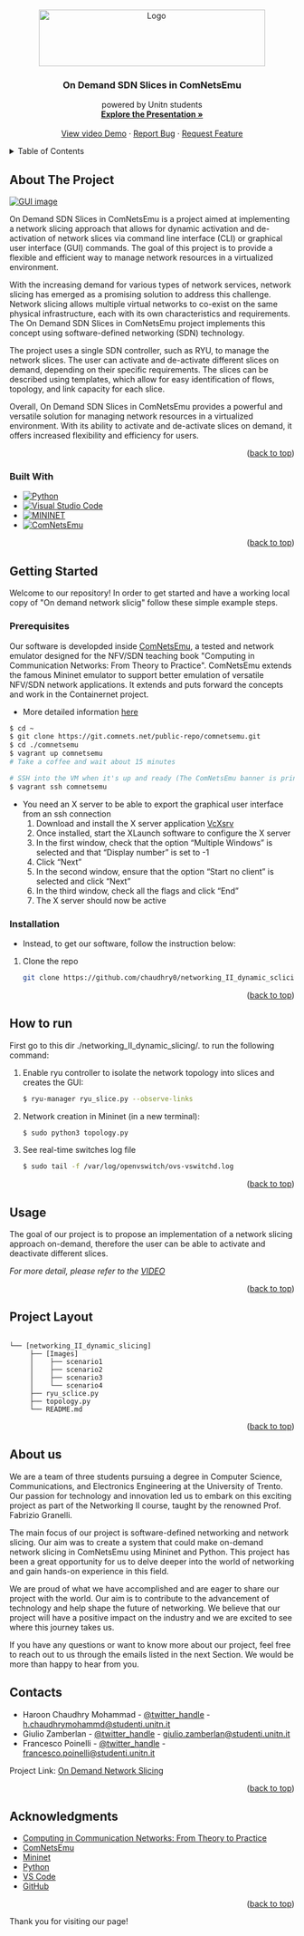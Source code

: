 <a name="readme-top"></a>

<!-- PROJECT LOGO -->
<br />
<div align="center">
  <a href="https://github.com/chaudhry0/networking_II_dynamic_sclicing/">
    <img src="images/logos_and_icons/logo.png" alt="Logo" width="400" height="100">
  </a>

<h3 align="center">On Demand SDN Slices in ComNetsEmu</h3>

  <p align="center">
    powered by Unitn students
    <br />
    <a href="https://docs.google.com/presentation/d/16mhrYgM1bwTjN1HjwxlCGBQPV1TGdutkFfXK27SI580/edit#slide=id.g1dd0e9f175d_0_7"><strong>Explore the Presentation »</strong></a>
    <br />
    <br />
    <a href="https://www.youtube.com/watch?v=mKPfAVHFmTE">View video Demo</a>
    ·
    <a href="https://github.com/chaudhry0/networking_II_dynamic_sclicing/issues">Report Bug</a>
    ·
    <a href="https://github.com/chaudhry0/networking_II_dynamic_sclicing/issues">Request Feature</a>
  </p>
</div>


<!-- TABLE OF CONTENTS -->
<details>
  <summary>Table of Contents</summary>
  <ol>
    <li>
      <a href="#about-the-project">About The Project</a>
      <ul>
        <li><a href="#built-with">Built With</a></li>
      </ul>
    </li>
    <li>
      <a href="#getting-started">Getting Started</a>
      <ul>
        <li><a href="#prerequisites">Prerequisites</a></li>
        <li><a href="#installation">Installation</a></li>
      </ul>
    </li>
    <li><a href="#how-to-run">how to run</a></li>
    <li><a href="#usage">Usage</a></li>
    <li><a href="#project-layout">Project Layout</a></li>
    <li><a href="#about-us">About Us</a></li>
    <li><a href="#contacts">Contacts</a></li>
    <li><a href="#acknowledgments">Acknowledgments</a></li>
  </ol>
</details>

<!-- ABOUT THE PROJECT -->
## About The Project

[![GUI image][GUI]](https://github.com/chaudhry0/networking_II_dynamic_sclicing/blob/main/images/GUI.png)

On Demand SDN Slices in ComNetsEmu is a project aimed at implementing a network slicing approach that allows for dynamic activation and de-activation of network slices via command line interface (CLI) or graphical user interface (GUI) commands. The goal of this project is to provide a flexible and efficient way to manage network resources in a virtualized environment.

With the increasing demand for various types of network services, network slicing has emerged as a promising solution to address this challenge. Network slicing allows multiple virtual networks to co-exist on the same physical infrastructure, each with its own characteristics and requirements. The On Demand SDN Slices in ComNetsEmu project implements this concept using software-defined networking (SDN) technology.

The project uses a single SDN controller, such as RYU, to manage the network slices. The user can activate and de-activate different slices on demand, depending on their specific requirements. The slices can be described using templates, which allow for easy identification of flows, topology, and link capacity for each slice.

Overall, On Demand SDN Slices in ComNetsEmu provides a powerful and versatile solution for managing network resources in a virtualized environment. With its ability to activate and de-activate slices on demand, it offers increased flexibility and efficiency for users.

<p align="right">(<a href="#readme-top">back to top</a>)</p>

### Built With
* [![Python][Python-logo]][Python-url]
* [![Visual Studio Code][VSC-logo]][VSC-url]
* [![MININET][Mininet-logo]][Mininet-url]
* [![ComNetsEmu][ComNetsEmu-logo]][Comnetsemu-url]
<p align="right">(<a href="#readme-top">back to top</a>)</p>

<!-- GETTING STARTED -->
## Getting Started

Welcome to our repository! In order to get started and have a working local copy of "On demand network slicig" follow these simple example steps.

### Prerequisites

Our software is developded inside <a href="https://git.comnets.net/public-repo/comnetsemu">ComNetsEmu</a>, a tested and network emulator designed for the NFV/SDN teaching book "Computing in Communication Networks: From Theory to Practice". ComNetsEmu extends the famous Mininet emulator to support better emulation of versatile NFV/SDN network applications. It extends and puts forward the concepts and work in the Containernet project.

* More detailed information <a href="https://www.granelli-lab.org/researches/relevant-projects/comnetsemu-labs">here</a> 
```bash
$ cd ~
$ git clone https://git.comnets.net/public-repo/comnetsemu.git
$ cd ./comnetsemu
$ vagrant up comnetsemu
# Take a coffee and wait about 15 minutes

# SSH into the VM when it's up and ready (The ComNetsEmu banner is printed on the screen)
$ vagrant ssh comnetsemu
```


* You need an X server to be able to export the graphical user interface from an ssh connection
  1. Download and install the X server application <a href="https://sourceforge.net/projects/vcxsrv/">VcXsrv</a>  
  2. Once installed, start the XLaunch software to configure the X server
  3. In the first window, check that the option “Multiple Windows” is selected and that “Display number” is set to -1
  4. Click “Next”
  5. In the second window, ensure that the option “Start no client” is selected and click “Next”
  6. In the third window, check all the flags and click “End”
  7. The X server should now be active


### Installation

* Instead, to get our software, follow the instruction below:  
1. Clone the repo
   ```sh
   git clone https://github.com/chaudhry0/networking_II_dynamic_sclicing
   ```

<p align="right">(<a href="#readme-top">back to top</a>)</p>


<!-- HOW TO RUN -->
## How to run

First go to this dir ./networking_II_dynamic_slicing/.  to run the following command:
1. Enable ryu controller to isolate the network topology into slices and creates the GUI:
   ```sh
   $ ryu-manager ryu_slice.py --observe-links
   ```
2. Network creation in Mininet (in a new terminal):
   ```sh
   $ sudo python3 topology.py
   ```
3. See real-time switches log file
   ```sh
   $ sudo tail -f /var/log/openvswitch/ovs-vswitchd.log
   ```

<p align="right">(<a href="#readme-top">back to top</a>)</p>


<!-- USAGE EXAMPLES -->
## Usage

The goal of our project is to propose an implementation of a network slicing approach on-demand, therefore the user can be able to activate and deactivate different slices. 


_For more detail, please refer to the [VIDEO](https://www.youtube.com/watch?v=mKPfAVHFmT)_

<p align="right">(<a href="#readme-top">back to top</a>)</p>

<!-- PROJECT LAYOUT -->
## Project Layout
```

└── [networking_II_dynamic_slicing]
     ├── [Images]
     │    ├── scenario1
     │    ├── scenario2
     │    ├── scenario3
     │    └── scenario4
     ├── ryu_sclice.py      
     ├── topology.py
     └── README.md
```
<p align="right">(<a href="#readme-top">back to top</a>)</p>

<!-- ABOUT US -->
## About us

We are a team of three students pursuing a degree in Computer Science, Communications, and Electronics Engineering at the University of Trento. Our passion for technology and innovation led us to embark on this exciting project as part of the Networking II course, taught by the renowned Prof. Fabrizio Granelli.

The main focus of our project is software-defined networking and network slicing. Our aim was to create a system that could make on-demand network slicing in ComNetsEmu using Mininet and Python. This project has been a great opportunity for us to delve deeper into the world of networking and gain hands-on experience in this field.

We are proud of what we have accomplished and are eager to share our project with the world. Our aim is to contribute to the advancement of technology and help shape the future of networking. We believe that our project will have a positive impact on the industry and we are excited to see where this journey takes us.

If you have any questions or want to know more about our project, feel free to reach out to us through the emails listed in the next Section. 
We would be more than happy to hear from you.

<!-- CONTACT -->
## Contacts

-   Haroon Chaudhry Mohammad - [@twitter_handle](https://twitter.com/twitter_handle) - h.chaudhrymohammd@studenti.unitn.it
-   Giulio Zamberlan - [@twitter_handle](https://twitter.com/twitter_handle) - giulio.zamberlan@studenti.unitn.it
-   Francesco Poinelli - [@twitter_handle](https://twitter.com/twitter_handle) - francesco.poinelli@studenti.unitn.it


Project Link: [On Demand Network Slicing](https://github.com/chaudhry0/networking_II_dynamic_sclicing)

<p align="right">(<a href="#readme-top">back to top</a>)</p>

<!-- ACKNOWLEDGMENTS -->
## Acknowledgments
* [Computing in Communication Networks: From Theory to Practice](https://cn.ifn.et.tu-dresden.de/compcombook/)
* [ComNetsEmu](https://git.comnets.net/public-repo/comnetsemu)
* [Mininet](http://mininet.org/)
* [Python](https://www.python.org/doc/)
* [VS Code](https://code.visualstudio.com/)
* [GitHub](https://github.com/)


<p align="right">(<a href="#readme-top">back to top</a>)</p>

Thank you for visiting our page!

[GUI]: images/GUI.png
[Python-logo]: https://img.shields.io/badge/-Python-F9DC3E.svg?logo=python&style=flat
[Python-url]: https://www.python.org/doc/
[VSC-logo]: https://img.shields.io/badge/-Visual%20Studio%20Code-007ACC.svg?logo=visual-studio-code&style=flat
[VSC-url]: https://code.visualstudio.com/
[Mininet-logo]: images/logos_and_icons/mininet.png
[Mininet-url]: http://mininet.org/
[Comnetsemu-logo]: images/logos_and_icons/comnetsemu.png
[Comnetsemu-url]: https://www.granelli-lab.org/researches/relevant-projects/comnetsemu-sdn-nfv-emulator
